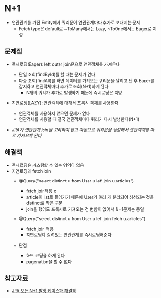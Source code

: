 # N+1
- 연관관계를 가진 Entity에서 쿼리문이 연관관계마다 추가로 보내지는 문제
    - Fetch type은 default로 ~ToMany에서는 Lazy, ~ToOne에서는 Eager로 지정

## 문제점
- 즉시로딩(Eager): left outer join문으로 연관객체를 가져온다
    - 단일 조회(findById)를 할 때는 문제가 없다
    - 다중 조회(findAll)를 하면 데이터를 가져오는 쿼리문을 날리고 난 후 Eager를 감지하고 연관객체마다 추가로 조회(N+1)하게 된다
        - N개의 쿼리가 추가로 발생하기 때문에 즉시로딩은 지양
    
- 지연로딩(LAZY): 연관객체에 대해서 프록시 객체를 사용한다
    - 연관객체를 사용하지 않으면 문제가 없다
    - 연관객체를 사용할 때 결국 연관객체마다 쿼리가 다시 발생한다(N+1)

- *JPA가 연관관계 join을 고려하지 않고 자동으로 쿼리문을 생성해서 연관객체를 따로 가져오게 된다*

## 해결책
- 즉시로딩은 커스텀할 수 있는 영역이 없음
- 지연로딩과 fetch join
    - @Query("select distinct u from User u left join u.articles")
        - fetch join적용 x
        - article이 list로 들어가기 때문에 User가 여러 개 분리되어 생성되는 것을 distinct로 막은 구문
        - join을 했어도 프록시로 가져오는 건 변함이 없어서 N+1문제는 동일
    
    - @Query("select distinct u from User u left join fetch u.articles")
        - fetch join 적용
		- 지연로딩이 걸려있는 연관관계를 즉시로딩해준다
	- 단점
		- 하드 코딩을 하게 된다
		- pagenation을 할 수 없다




## 참고자료
- [JPA 모든 N+1 발생 케이스과 해결책](https://velog.io/@jinyoungchoi95/JPA-%EB%AA%A8%EB%93%A0-N1-%EB%B0%9C%EC%83%9D-%EC%BC%80%EC%9D%B4%EC%8A%A4%EA%B3%BC-%ED%95%B4%EA%B2%B0%EC%B1%85)
